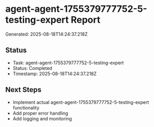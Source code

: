 # agent-agent-1755379777752-5-testing-expert Report

Generated: 2025-08-18T14:24:37.218Z

## Status
- Task: agent-agent-1755379777752-5-testing-expert
- Status: Completed
- Timestamp: 2025-08-18T14:24:37.218Z

## Next Steps
- Implement actual agent-agent-1755379777752-5-testing-expert functionality
- Add proper error handling
- Add logging and monitoring

